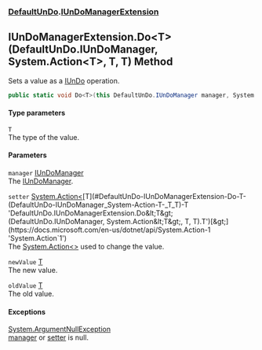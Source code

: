 ### [DefaultUnDo](./DefaultUnDo.md 'DefaultUnDo').[IUnDoManagerExtension](./DefaultUnDo-IUnDoManagerExtension.md 'DefaultUnDo.IUnDoManagerExtension')
## IUnDoManagerExtension.Do&lt;T&gt;(DefaultUnDo.IUnDoManager, System.Action&lt;T&gt;, T, T) Method
Sets a value as a [IUnDo](./DefaultUnDo-IUnDo.md 'DefaultUnDo.IUnDo') operation.  
```csharp
public static void Do<T>(this DefaultUnDo.IUnDoManager manager, System.Action<T> setter, T newValue, T oldValue);
```
#### Type parameters
<a name='DefaultUnDo-IUnDoManagerExtension-Do-T-(DefaultUnDo-IUnDoManager_System-Action-T-_T_T)-T'></a>
`T`  
The type of the value.  
  
#### Parameters
<a name='DefaultUnDo-IUnDoManagerExtension-Do-T-(DefaultUnDo-IUnDoManager_System-Action-T-_T_T)-manager'></a>
`manager` [IUnDoManager](./DefaultUnDo-IUnDoManager.md 'DefaultUnDo.IUnDoManager')  
The [IUnDoManager](./DefaultUnDo-IUnDoManager.md 'DefaultUnDo.IUnDoManager').  
  
<a name='DefaultUnDo-IUnDoManagerExtension-Do-T-(DefaultUnDo-IUnDoManager_System-Action-T-_T_T)-setter'></a>
`setter` [System.Action&lt;](https://docs.microsoft.com/en-us/dotnet/api/System.Action-1 'System.Action`1')[T](#DefaultUnDo-IUnDoManagerExtension-Do-T-(DefaultUnDo-IUnDoManager_System-Action-T-_T_T)-T 'DefaultUnDo.IUnDoManagerExtension.Do&lt;T&gt;(DefaultUnDo.IUnDoManager, System.Action&lt;T&gt;, T, T).T')[&gt;](https://docs.microsoft.com/en-us/dotnet/api/System.Action-1 'System.Action`1')  
The [System.Action&lt;&gt;](https://docs.microsoft.com/en-us/dotnet/api/System.Action-1 'System.Action`1') used to change the value.  
  
<a name='DefaultUnDo-IUnDoManagerExtension-Do-T-(DefaultUnDo-IUnDoManager_System-Action-T-_T_T)-newValue'></a>
`newValue` [T](#DefaultUnDo-IUnDoManagerExtension-Do-T-(DefaultUnDo-IUnDoManager_System-Action-T-_T_T)-T 'DefaultUnDo.IUnDoManagerExtension.Do&lt;T&gt;(DefaultUnDo.IUnDoManager, System.Action&lt;T&gt;, T, T).T')  
The new value.  
  
<a name='DefaultUnDo-IUnDoManagerExtension-Do-T-(DefaultUnDo-IUnDoManager_System-Action-T-_T_T)-oldValue'></a>
`oldValue` [T](#DefaultUnDo-IUnDoManagerExtension-Do-T-(DefaultUnDo-IUnDoManager_System-Action-T-_T_T)-T 'DefaultUnDo.IUnDoManagerExtension.Do&lt;T&gt;(DefaultUnDo.IUnDoManager, System.Action&lt;T&gt;, T, T).T')  
The old value.  
  
#### Exceptions
[System.ArgumentNullException](https://docs.microsoft.com/en-us/dotnet/api/System.ArgumentNullException 'System.ArgumentNullException')  
[manager](#DefaultUnDo-IUnDoManagerExtension-Do-T-(DefaultUnDo-IUnDoManager_System-Action-T-_T_T)-manager 'DefaultUnDo.IUnDoManagerExtension.Do&lt;T&gt;(DefaultUnDo.IUnDoManager, System.Action&lt;T&gt;, T, T).manager') or [setter](#DefaultUnDo-IUnDoManagerExtension-Do-T-(DefaultUnDo-IUnDoManager_System-Action-T-_T_T)-setter 'DefaultUnDo.IUnDoManagerExtension.Do&lt;T&gt;(DefaultUnDo.IUnDoManager, System.Action&lt;T&gt;, T, T).setter') is null.  
